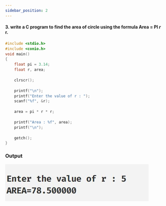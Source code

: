 ```yaml
---
sidebar_position: 2
---
```


#### 3. write a C program to find the area of circle using the formula Area = PI _r_ r.

```c
#include <stdio.h>
#include <conio.h>
void main()
{
    float pi = 3.14;
    float r, area;

    clrscr();

    printf("\n");
    printf("Enter the value of r : ");
    scanf("%f", &r);

    area = pi * r * r;

    printf("Area : %f", area);
    printf("\n");

    getch();
}
```

### Output

![d](outputs\Practical-03.c.jpg)
